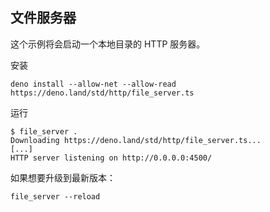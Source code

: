 ## 文件服务器

这个示例将会启动一个本地目录的 HTTP 服务器。

安装

```shell
deno install --allow-net --allow-read https://deno.land/std/http/file_server.ts
```

运行

```shell
$ file_server .
Downloading https://deno.land/std/http/file_server.ts...
[...]
HTTP server listening on http://0.0.0.0:4500/
```

如果想要升级到最新版本：

```shell
file_server --reload
```
